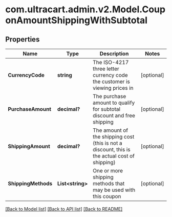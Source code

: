 # com.ultracart.admin.v2.Model.CouponAmountShippingWithSubtotal
## Properties

Name | Type | Description | Notes
------------ | ------------- | ------------- | -------------
**CurrencyCode** | **string** | The ISO-4217 three letter currency code the customer is viewing prices in | [optional] 
**PurchaseAmount** | **decimal?** | The purchase amount to qualify for subtotal discount and free shipping | [optional] 
**ShippingAmount** | **decimal?** | The amount of the shipping cost (this is not a discount, this is the actual cost of shipping) | [optional] 
**ShippingMethods** | **List&lt;string&gt;** | One or more shipping methods that may be used with this coupon | [optional] 


[[Back to Model list]](../README.md#documentation-for-models) [[Back to API list]](../README.md#documentation-for-api-endpoints) [[Back to README]](../README.md)

